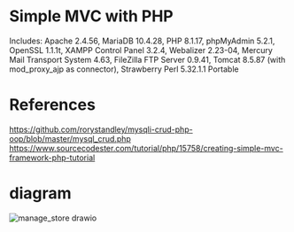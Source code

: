 # Simple MVC with PHP
Includes: Apache 2.4.56, MariaDB 10.4.28, PHP 8.1.17, phpMyAdmin 5.2.1, OpenSSL 1.1.1t, XAMPP Control Panel 3.2.4, Webalizer 2.23-04, Mercury Mail Transport System 4.63, FileZilla FTP Server 0.9.41, Tomcat 8.5.87 (with mod_proxy_ajp as connector), Strawberry Perl 5.32.1.1 Portable
# References
https://github.com/rorystandley/mysqli-crud-php-oop/blob/master/mysql_crud.php
https://www.sourcecodester.com/tutorial/php/15758/creating-simple-mvc-framework-php-tutorial
# diagram
![manage_store drawio](https://github.com/thuantm2807/php_mvc/assets/51816218/5a44a0b3-05fa-4f1d-9848-e74e5fd9e883)
